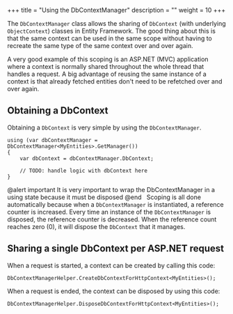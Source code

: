 +++
title = "Using the DbContextManager" 
description = ""
weight = 10
+++

The `DbContextManager` class allows the sharing of `DbContext` (with underlying `ObjectContext`) classes in Entity Framework. The good thing about this is that the same context can be used in the same scope without having to recreate the same type of the same context over and over again.

A very good example of this scoping is an ASP.NET (MVC) application where a context is normally shared throughout the whole thread that handles a request. A big advantage of reusing the same instance of a context is that already fetched entities don't need to be refetched over and over again.

## Obtaining a DbContext

Obtaining a `DbContext` is very simple by using the `DbContextManager`.

```
using (var dbContextManager = DbContextManager<MyEntities>.GetManager())
{
    var dbContext = dbContextManager.DbContext;
 
    // TODO: handle logic with dbContext here
}
```

@alert important
It is very important to wrap the DbContextManager in a using state because it must be disposed
@end
 
Scoping is all done automatically because when a `DbContextManager` is instantiated, a reference counter is increased. Every time an instance of the `DbContextManager` is disposed, the reference counter is decreased. When the reference count reaches zero (0), it will dispose the `DbContext` that it manages.

## Sharing a single DbContext per ASP.NET request

When a request is started, a context can be created by calling this code:

```
DbContextManagerHelper.CreateDbContextForHttpContext<MyEntities>();
```

When a request is ended, the context can be disposed by using this code:

```
DbContextManagerHelper.DisposeDbContextForHttpContext<MyEntities>();
```